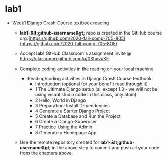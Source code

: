 # lab1
- Week1 Django Crash Course textbook reading
  - **lab1-\&lt;github-username\&gt;** repo is created in the GitHub course org:[https://github.com/2020-fall-comp-705-805](https://github.com/2020-fall-comp-705-805)
  - Accept **lab1** GitHub Classroom&#39;s assignment invite @ https://classroom.github.com/a/0ShnvuKF

  - Complete coding activities in the reading on your local machine
    - Reading/coding activities in Django Crash Course textbook:
      - Introduction (optional for your benefit read through it)
      - 1 The Ultimate Django setup (all except 1.3 - we will not be using visual studio code in this class, only atom)
      - 2 Hello, World in Django
      - 3 Preparation: Install Dependencies
      - 4 Generate a Starter Django Project
      - 5 Create a Database and Run the Project
      - 6 Create a Django-Superuser
      - 7 Practice Using the Admin
      - 8 Generate a Homepage App
  - Use the remote repository created for **lab1-\&lt;github-username\&gt;** in the above step to commit and push all your code from the chapters above.
